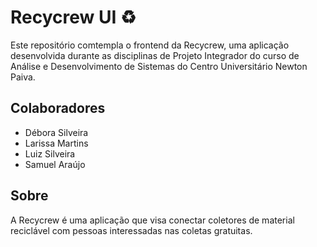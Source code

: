 # Recycrew UI :recycle:

Este repositório comtempla o frontend da Recycrew, uma aplicação desenvolvida durante as disciplinas de Projeto Integrador do curso de Análise e Desenvolvimento de Sistemas do Centro Universitário Newton Paiva.

## Colaboradores

- Débora Silveira
- Larissa Martins
- Luiz Silveira
- Samuel Araújo

## Sobre

A Recycrew é uma aplicação que visa conectar coletores de material reciclável com pessoas interessadas nas coletas gratuitas.
